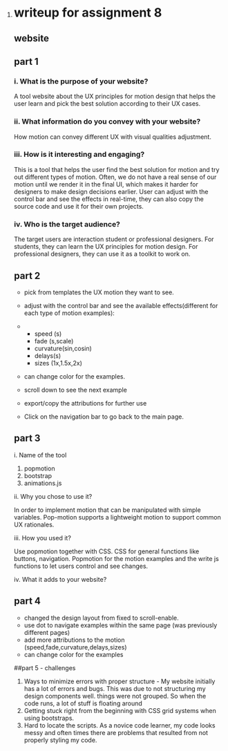 1. # writeup for assignment 8

   ## website

   ## part 1

   ### i. What is the purpose of your website?

   A tool website about the UX principles for motion design that helps the user learn and pick the best solution according to their UX cases.

   ### ii. What information do you convey with your website?

   How motion can convey different UX with visual qualities adjustment.

   ### iii. How is it interesting and engaging?

   This is a tool that helps the user find the best solution for motion and try out different types of motion. Often, we do not have a real sense of our motion until we render it in the final UI, which makes it harder for designers to make design decisions earlier. User can adjust with the control bar and see the effects in real-time, they can also copy the source code and use it for their own projects.

   ### iv. Who is the target audience?

   The target users are interaction student or professional designers. For students, they can learn the UX principles for motion design. For professional designers, they can use it as a toolkit to work on.

   ## part 2

   - pick from templates the UX motion they want to see.

   - adjust with the control bar and see the available effects(different for each type of motion examples):

   - - speed (s)
     - fade (s,scale)
     - curvature(sin,cosin)
     - delays(s)
     - sizes (1x,1.5x,2x)

   - can change color for the examples.

   - scroll down to see the next example

   - export/copy the attributions for further use

   - Click on the navigation bar to go back to the main page.

   ## part 3

   i. Name of the tool

   1. popmotion
   2. bootstrap
   3. animations.js

   ii. Why you chose to use it?

   In order to implement motion that can be manipulated with simple variables. Pop-motion supports a lightweight motion to support common UX rationales.

   iii. How you used it?

   Use popmotion together with CSS. CSS for general functions like buttons, navigation. Popmotion for the motion examples and the write js functions to let users control and see changes.

   iv. What it adds to your website?

   ## part 4

   - changed the design layout from fixed to scroll-enable.
   - use dot to navigate examples within the same page (was previously different pages)
   - add more attributions to the motion (speed,fade,curvature,delays,sizes)
   - can change color for the examples

   ##part 5 - challenges

   1. Ways to minimize errors with proper structure - My website initially has a lot of errors and bugs. This was due to not structuring my design components well. things were not grouped. So when the code runs, a lot of stuff is floating around
   2. Getting stuck right from the beginning with CSS grid systems when using bootstraps.
   3. Hard to locate the scripts. As a novice code learner, my code looks messy and often times there are problems that resulted from not properly styling my code.

